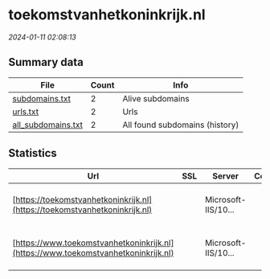 # toekomstvanhetkoninkrijk.nl
*2024-01-11 02:08:13*
## Summary data
| File       | Count | Info |
|------------|-------|------|
|[subdomains.txt](/data/toekomstvanhetkoninkrijk.nl/subdomains.txt)|2|Alive subdomains|
|[urls.txt](/data/toekomstvanhetkoninkrijk.nl/urls.txt)|2|Urls|
|[all_subdomains.txt](/data/toekomstvanhetkoninkrijk.nl/all_subdomains.txt)|2|All found subdomains (history)|
## Statistics
| Url | SSL | Server | Cookie | HSTS | CSP | XFO | XXP | RP | Tech |Title |
|------------|-------|------|------|------|------|------|------|------|------|------|
|[https://toekomstvanhetkoninkrijk.nl](https://toekomstvanhetkoninkrijk.nl)| |Microsoft-IIS/10...| |:white_check_mark: |:warning: | :white_check_mark: | :white_check_mark: | :white_check_mark: |HSTS IIS:10.0 Windows Server|Document Moved|
|[https://www.toekomstvanhetkoninkrijk.nl](https://www.toekomstvanhetkoninkrijk.nl)| |Microsoft-IIS/10...| |:white_check_mark: |:warning: | :white_check_mark: | :white_check_mark: | :white_check_mark: |HSTS IIS:10.0 Windows Server|Document Moved|
